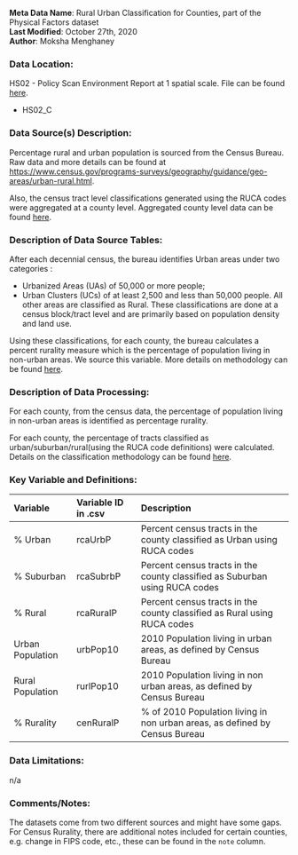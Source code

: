 **Meta Data Name**: Rural Urban Classification for Counties, part of the Physical Factors dataset  
**Last Modified**: October 27th, 2020  
**Author**: Moksha Menghaney  

### Data Location: 
HS02 - Policy Scan Environment Report at 1 spatial scale. File can be found [here](https://github.com/GeoDaCenter/opioid-policy-scan/tree/master/Policy_Scan/data_final).
* HS02_C  


### Data Source(s) Description:  
Percentage rural and urban population is sourced from the Census Bureau. Raw data and more details can be found at https://www.census.gov/programs-surveys/geography/guidance/geo-areas/urban-rural.html.

Also, the census tract level classifications generated using the RUCA codes were aggregated at a county level. Aggregated county level data can be found [here](). 


### Description of Data Source Tables:
After each decennial census, the bureau identifies Urban areas under two categories :
* Urbanized Areas (UAs) of 50,000 or more people;
* Urban Clusters (UCs) of at least 2,500 and less than 50,000 people.
All other areas are classified as Rural. These classifications are done at a census block/tract level and are primarily based on population density and land use. 

Using these classifications, for each county, the bureau calculates a percent rurality measure which is the percentage of population living in non-urban areas. We source this variable. More details on methodology can be found [here](https://www2.census.gov/geo/pdfs/reference/ua/Defining_Rural.pdf).


### Description of Data Processing: 
For each county, from the census data, the percentage of population living in non-urban areas is identified as percentage rurality.

For each county, the percentage of tracts classified as urban/suburban/rural(using the RUCA code definitions) were calculated. Details on the classification methodology can be found [here]().
  
### Key Variable and Definitions:
| Variable | Variable ID in .csv | Description |
|:---------|:--------------------|:------------|
| % Urban | rcaUrbP | Percent census tracts in the county classified as Urban using RUCA codes |
| % Suburban | rcaSubrbP | Percent census tracts in the county classified as Suburban using RUCA codes |
| % Rural  | rcaRuralP | Percent census tracts in the county classified as Rural using RUCA codes |
| Urban Population| urbPop10 | 2010 Population living in urban areas, as defined by Census Bureau |
| Rural Population| rurlPop10 | 2010 Population living in non urban areas, as defined by Census Bureau |
| % Rurality | cenRuralP | % of 2010 Population living in non urban areas, as defined by Census Bureau |


### Data Limitations:
n/a

### Comments/Notes:
The datasets come from two different sources and might have some gaps.
For Census Rurality, there are additional notes included for certain counties, e.g. change in FIPS code, etc., these can be found in the `note` column.